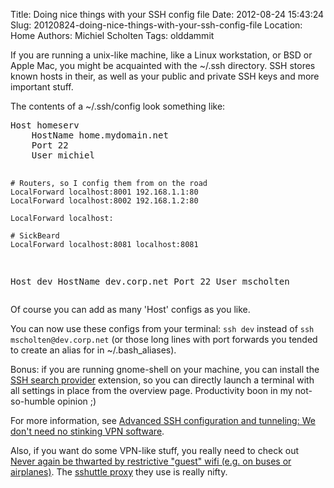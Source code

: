 Title: Doing nice things with your SSH config file
Date: 2012-08-24 15:43:24
Slug: 20120824-doing-nice-things-with-your-ssh-config-file
Location: Home
Authors: Michiel Scholten
Tags: olddammit

<p>If you are running a unix-like machine, like a Linux workstation, or BSD or Apple Mac, you might be acquainted with the ~/.ssh directory. SSH stores known hosts in their, as well as your public and private SSH keys and more important stuff. 

<p>The contents of a ~/.ssh/config look something like:</p>
<pre>
Host homeserv
	HostName home.mydomain.net
	Port 22
	User michiel

	# Routers, so I config them from on the road
	LocalForward localhost:8001	192.168.1.1:80
	LocalForward localhost:8002	192.168.1.2:80

	LocalForward localhost:

	# SickBeard
	LocalForward localhost:8081	localhost:8081

Host dev
	HostName dev.corp.net
	Port 22
	User mscholten
</pre>

<p>Of course you can add as many 'Host' configs as you like.</p>

<p>You can now use these configs from your terminal: <code>ssh dev</code> instead of <code>ssh mscholten@dev.corp.net</code> (or those long lines with port forwards you tended to create an alias for in ~/.bash_aliases).</p>

<p>Bonus: if you are running gnome-shell on your machine, you can install the <a href="https://extensions.gnome.org/extension/73/ssh-search-provider/">SSH search provider</a> extension, so you can directly launch a terminal with all settings in place from the overview page. Productivity boon in my not-so-humble opinion ;)</p>

<p>For more information, see <a href="http://magazine.redhat.com/2007/11/27/advanced-ssh-configuration-and-tunneling-we-dont-need-no-stinking-vpn-software/">Advanced SSH configuration and tunneling: We don't need no stinking VPN software</a>.</p>

<p>Also, if you want do some VPN-like stuff, you really need to check out <a href="http://rogueleaderr.tumblr.com/post/29855576743/never-again-be-thwarted-by-restrictive-guest-wifi">Never again be thwarted by restrictive "guest" wifi (e.g. on buses or airplanes)</a>. The <a href="https://github.com/apenwarr/sshuttle/">sshuttle proxy</a> they use is really nifty.</p>